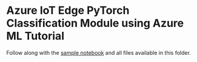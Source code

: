 # Azure IoT Edge PyTorch Classification Module using Azure ML Tutorial

Follow along with the [sample notebook](PyTorch-Classification-IoT-Module.ipynb) and all files available in this folder.
